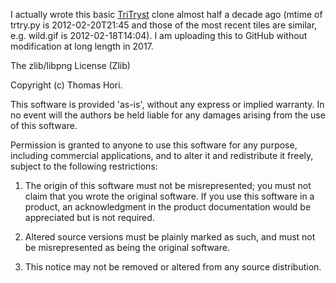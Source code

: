 I actually wrote this basic [TriTryst](http://www.mischel.com/tritryst/) clone almost half a decade ago (mtime of trtry.py is 2012-02-20T21:45 and those of the most recent tiles are similar, e.g. wild.gif is 2012-02-18T14:04).  I am uploading this to GitHub without modification at long length in 2017.

The zlib/libpng License (Zlib)

Copyright (c) Thomas Hori.

This software is provided 'as-is', without any express or implied warranty. In no event will the authors be held liable for any damages arising from the use of this software.

Permission is granted to anyone to use this software for any purpose, including commercial applications, and to alter it and redistribute it freely, subject to the following restrictions:

1. The origin of this software must not be misrepresented; you must not claim that you wrote the original software. If you use this software in a product, an acknowledgment in the product documentation would be appreciated but is not required.

2. Altered source versions must be plainly marked as such, and must not be misrepresented as being the original software.

3. This notice may not be removed or altered from any source distribution.

